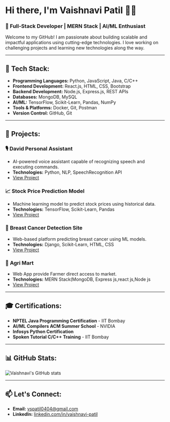 # Hi there, I'm **Vaishnavi Patil** 👩‍💻

### 🚀 Full-Stack Developer | MERN Stack | AI/ML Enthusiast 

Welcome to my GitHub! I am passionate about building scalable and impactful applications using cutting-edge technologies. I love working on challenging projects and learning new technologies along the way.

---

## 🔧 **Tech Stack:**
    
- **Programming Languages:** Python, JavaScript, Java, C/C++
- **Frontend Development:** React.js, HTML, CSS, Bootstrap
- **Backend Development:** Node.js, Express.js, REST APIs
- **Databases:** MongoDB, MySQL
- **AI/ML:** TensorFlow, Scikit-Learn, Pandas, NumPy
- **Tools & Platforms:** Docker, Git, Postman
- **Version Control:** GitHub, Git

---

## 🌟 **Projects:**

### 🎙 **David Personal Assistant**
- AI-powered voice assistant capable of recognizing speech and executing commands.
- **Technologies:** Python, NLP, SpeechRecognition API
- [View Project](https://github.com/student-vaishnavipatil/David-Personal-Assistant)

### 📈 **Stock Price Prediction Model**
- Machine learning model to predict stock prices using historical data.
- **Technologies:** TensorFlow, Scikit-Learn, Pandas
- [View Project](https://github.com/student-vaishnavipatil/Stock-Prediction-Model)

### 🧬 **Breast Cancer Detection Site**
- Web-based platform predicting breast cancer using ML models.
- **Technologies:** Django, Scikit-Learn, HTML, CSS
- [View Project](https://github.com/student-vaishnavipatil/Breast-Cancer-Detection)

### 🌊 **Agri Mart**
- Web App provide Farmer direct access to market.
- **Technologies:** MERN Stack(MongoDB, Express js,react js,Node js
- [View Project](https://github.com/student-vaishnavipatil/AgriMart)

---

## 🎓 **Certifications:**
- **NPTEL Java Programming Certification** - IIT Bombay
- **AI/ML Compilers ACM Summer School** - NVIDIA
- **Infosys Python Certification**
- **Spoken Tutorial C/C++ Training** - IIT Bombay

---

## 📊 **GitHub Stats:**

![Vaishnavi's GitHub stats](https://github-readme-stats.vercel.app/api?username=student-vaishnavipatil&show_icons=true&theme=radical)

---

## 📫 **Let's Connect:**
- **Email:** [vspatil0404@gmail.com](mailto:vspatil0404@gmail.com)
- **LinkedIn:** [linkedin.com/in/vaishnavi-patil](https://linkedin.com/in/vaishnavi-patil)

